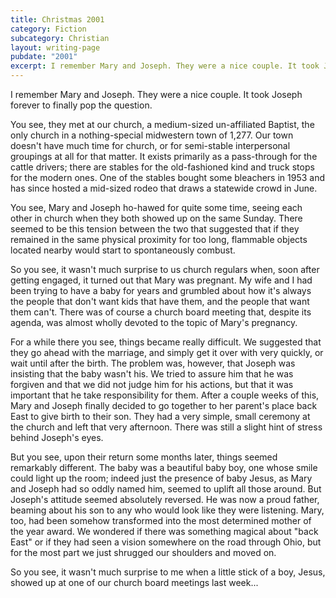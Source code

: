 ```yaml
---
title: Christmas 2001
category: Fiction
subcategory: Christian
layout: writing-page
pubdate: "2001"
excerpt: I remember Mary and Joseph. They were a nice couple. It took Joseph forever to finally pop the question.
---
```


I remember Mary and Joseph. They were a nice couple. It took Joseph forever to finally pop the question.

You see, they met at our church, a medium-sized un-affiliated Baptist, the only church in a nothing-special midwestern town of 1,277. Our town doesn't have much time for church, or for semi-stable interpersonal groupings at all for that matter. It exists primarily as a pass-through for the cattle drivers; there are stables for the old-fashioned kind and truck stops for the modern ones. One of the stables bought some bleachers in 1953 and has since hosted a mid-sized rodeo that draws a statewide crowd in June.

You see, Mary and Joseph ho-hawed for quite some time, seeing each other in church when they both showed up on the same Sunday. There seemed to be this tension between the two that suggested that if they remained in the same physical proximity for too long, flammable objects located nearby would start to spontaneously combust.

So you see, it wasn't much surprise to us church regulars when, soon after getting engaged, it turned out that Mary was pregnant. My wife and I had been trying to have a baby for years and grumbled about how it's always the people that don't want kids that have them, and the people that want them can't. There was of course a church board meeting that, despite its agenda, was almost wholly devoted to the topic of Mary's pregnancy. 

For a while there you see, things became really difficult. We suggested that they go ahead with the marriage, and simply get it over with very quickly, or wait until after the birth. The problem was, however, that Joseph was insisting that the baby wasn't his. We tried to assure him that he was forgiven and that we did not judge him for his actions, but that it was important that he take responsibility for them. After a couple weeks of this, Mary and Joseph finally decided to go together to her parent's place back East to give birth to their son. They had a very simple, small ceremony at the church and left that very afternoon. There was still a slight hint of stress behind Joseph's eyes.

But you see, upon their return some months later, things seemed remarkably different. The baby was a beautiful baby boy, one whose smile could light up the room; indeed just the presence of baby Jesus, as Mary and Joseph had so oddly named him, seemed to uplift all those around. But Joseph's attitude seemed absolutely reversed. He was now a proud father, beaming about his son to any who would look like they were listening. Mary, too, had been somehow transformed into the most determined mother of the year award. We wondered if there was something magical about "back East" or if they had seen a vision somewhere on the road through Ohio, but for the most part we just shrugged our shoulders and moved on.

So you see, it wasn't much surprise to me when a little stick of a boy, Jesus, showed up at one of our church board meetings last week...
